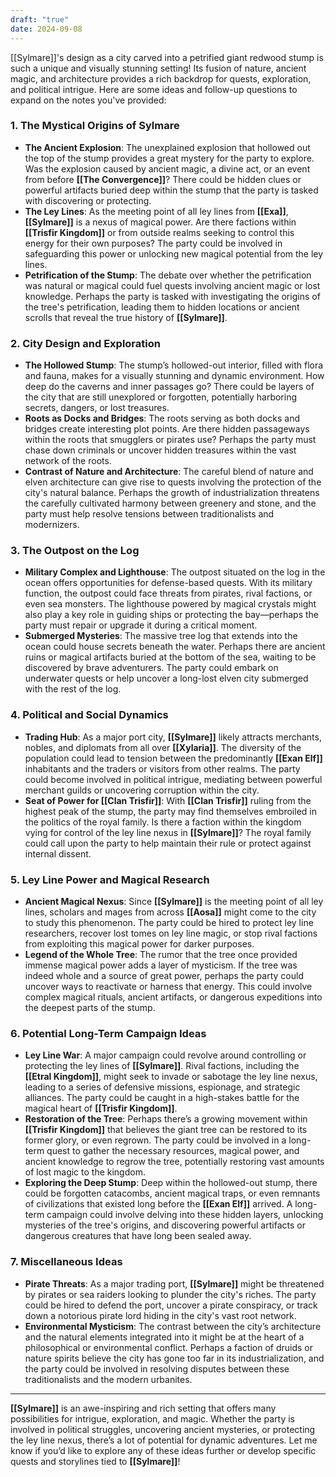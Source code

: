 ```yaml
---
draft: "true"
date: 2024-09-08
---
```

[[Sylmare]]'s design as a city carved into a petrified giant redwood stump is such a unique and visually stunning setting! Its fusion of nature, ancient magic, and architecture provides a rich backdrop for quests, exploration, and political intrigue. Here are some ideas and follow-up questions to expand on the notes you've provided:

### 1. **The Mystical Origins of Sylmare**
   - **The Ancient Explosion**: The unexplained explosion that hollowed out the top of the stump provides a great mystery for the party to explore. Was the explosion caused by ancient magic, a divine act, or an event from before **[[The Convergence]]**? There could be hidden clues or powerful artifacts buried deep within the stump that the party is tasked with discovering or protecting. 
   - **The Ley Lines**: As the meeting point of all ley lines from **[[Exa]]**, **[[Sylmare]]** is a nexus of magical power. Are there factions within **[[Trisfir Kingdom]]** or from outside realms seeking to control this energy for their own purposes? The party could be involved in safeguarding this power or unlocking new magical potential from the ley lines.
   - **Petrification of the Stump**: The debate over whether the petrification was natural or magical could fuel quests involving ancient magic or lost knowledge. Perhaps the party is tasked with investigating the origins of the tree's petrification, leading them to hidden locations or ancient scrolls that reveal the true history of **[[Sylmare]]**.

### 2. **City Design and Exploration**
   - **The Hollowed Stump**: The stump’s hollowed-out interior, filled with flora and fauna, makes for a visually stunning and dynamic environment. How deep do the caverns and inner passages go? There could be layers of the city that are still unexplored or forgotten, potentially harboring secrets, dangers, or lost treasures. 
   - **Roots as Docks and Bridges**: The roots serving as both docks and bridges create interesting plot points. Are there hidden passageways within the roots that smugglers or pirates use? Perhaps the party must chase down criminals or uncover hidden treasures within the vast network of the roots.
   - **Contrast of Nature and Architecture**: The careful blend of nature and elven architecture can give rise to quests involving the protection of the city's natural balance. Perhaps the growth of industrialization threatens the carefully cultivated harmony between greenery and stone, and the party must help resolve tensions between traditionalists and modernizers.

### 3. **The Outpost on the Log**
   - **Military Complex and Lighthouse**: The outpost situated on the log in the ocean offers opportunities for defense-based quests. With its military function, the outpost could face threats from pirates, rival factions, or even sea monsters. The lighthouse powered by magical crystals might also play a key role in guiding ships or protecting the bay—perhaps the party must repair or upgrade it during a critical moment.
   - **Submerged Mysteries**: The massive tree log that extends into the ocean could house secrets beneath the water. Perhaps there are ancient ruins or magical artifacts buried at the bottom of the sea, waiting to be discovered by brave adventurers. The party could embark on underwater quests or help uncover a long-lost elven city submerged with the rest of the log.

### 4. **Political and Social Dynamics**
   - **Trading Hub**: As a major port city, **[[Sylmare]]** likely attracts merchants, nobles, and diplomats from all over **[[Xylaria]]**. The diversity of the population could lead to tension between the predominantly **[[Exan Elf]]** inhabitants and the traders or visitors from other realms. The party could become involved in political intrigue, mediating between powerful merchant guilds or uncovering corruption within the city.
   - **Seat of Power for [[Clan Trisfir]]**: With **[[Clan Trisfir]]** ruling from the highest peak of the stump, the party may find themselves embroiled in the politics of the royal family. Is there a faction within the kingdom vying for control of the ley line nexus in **[[Sylmare]]**? The royal family could call upon the party to help maintain their rule or protect against internal dissent.

### 5. **Ley Line Power and Magical Research**
   - **Ancient Magical Nexus**: Since **[[Sylmare]]** is the meeting point of all ley lines, scholars and mages from across **[[Aosa]]** might come to the city to study this phenomenon. The party could be hired to protect ley line researchers, recover lost tomes on ley line magic, or stop rival factions from exploiting this magical power for darker purposes.
   - **Legend of the Whole Tree**: The rumor that the tree once provided immense magical power adds a layer of mysticism. If the tree was indeed whole and a source of great power, perhaps the party could uncover ways to reactivate or harness that energy. This could involve complex magical rituals, ancient artifacts, or dangerous expeditions into the deepest parts of the stump.

### 6. **Potential Long-Term Campaign Ideas**
   - **Ley Line War**: A major campaign could revolve around controlling or protecting the ley lines of **[[Sylmare]]**. Rival factions, including the **[[Etral Kingdom]]**, might seek to invade or sabotage the ley line nexus, leading to a series of defensive missions, espionage, and strategic alliances. The party could be caught in a high-stakes battle for the magical heart of **[[Trisfir Kingdom]]**.
   - **Restoration of the Tree**: Perhaps there’s a growing movement within **[[Trisfir Kingdom]]** that believes the giant tree can be restored to its former glory, or even regrown. The party could be involved in a long-term quest to gather the necessary resources, magical power, and ancient knowledge to regrow the tree, potentially restoring vast amounts of lost magic to the kingdom.
   - **Exploring the Deep Stump**: Deep within the hollowed-out stump, there could be forgotten catacombs, ancient magical traps, or even remnants of civilizations that existed long before the **[[Exan Elf]]** arrived. A long-term campaign could involve delving into these hidden layers, unlocking mysteries of the tree's origins, and discovering powerful artifacts or dangerous creatures that have long been sealed away.

### 7. **Miscellaneous Ideas**
   - **Pirate Threats**: As a major trading port, **[[Sylmare]]** might be threatened by pirates or sea raiders looking to plunder the city's riches. The party could be hired to defend the port, uncover a pirate conspiracy, or track down a notorious pirate lord hiding in the city's vast root network.
   - **Environmental Mysticism**: The contrast between the city’s architecture and the natural elements integrated into it might be at the heart of a philosophical or environmental conflict. Perhaps a faction of druids or nature spirits believe the city has gone too far in its industrialization, and the party could be involved in resolving disputes between these traditionalists and the modern urbanites.

---

**[[Sylmare]]** is an awe-inspiring and rich setting that offers many possibilities for intrigue, exploration, and magic. Whether the party is involved in political struggles, uncovering ancient mysteries, or protecting the ley line nexus, there’s a lot of potential for dynamic adventures. Let me know if you’d like to explore any of these ideas further or develop specific quests and storylines tied to **[[Sylmare]]**!